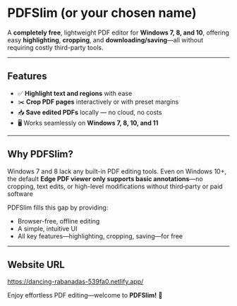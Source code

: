 # PDFSlim (or your chosen name)

A **completely free**, lightweight PDF editor for **Windows 7, 8, and 10**, offering easy **highlighting**, **cropping**, and **downloading/saving**—all without requiring costly third-party tools.

---

## Features

- ✅ **Highlight text and regions** with ease  
- ✂️ **Crop PDF pages** interactively or with preset margins  
- 📥 **Save edited PDFs** locally — no cloud, no costs  
- 🖥️ Works seamlessly on **Windows 7, 8, 10, and 11**

---

## Why PDFSlim?

Windows 7 and 8 lack any built-in PDF editing tools. Even on Windows 10+, the default **Edge PDF viewer only supports basic annotations**—no cropping, text edits, or high-level modifications without third‑party or paid software

PDFSlim fills this gap by providing:

- Browser-free, offline editing  
- A simple, intuitive UI  
- All key features—highlighting, cropping, saving—for free

---

## Website URL

https://dancing-rabanadas-539fa0.netlify.app/

Enjoy effortless PDF editing—welcome to **PDFSlim!** 🚀

